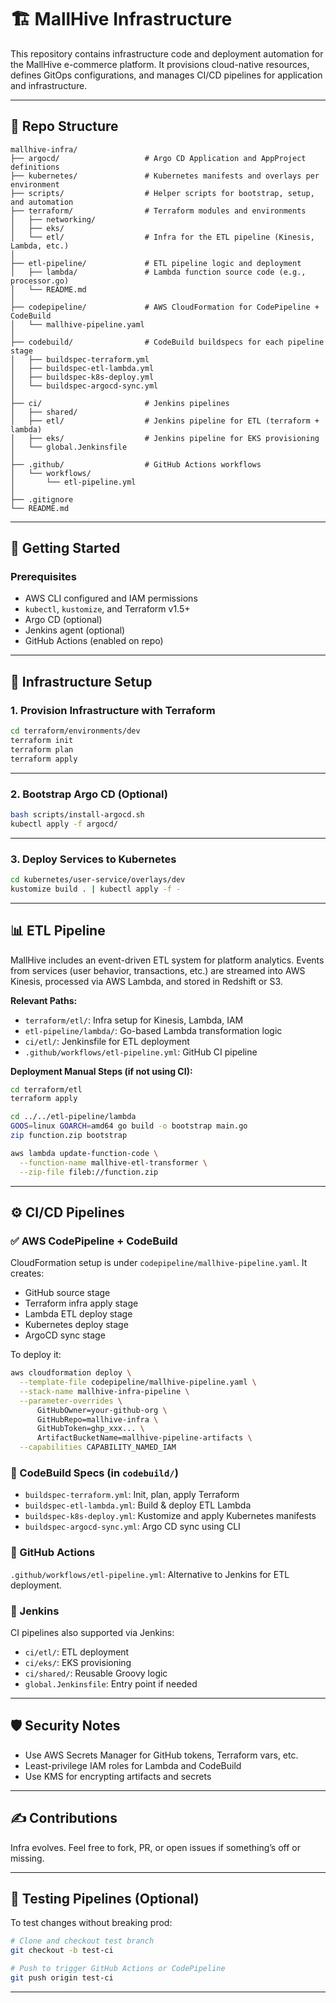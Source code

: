 # 🏗️ MallHive Infrastructure

This repository contains infrastructure code and deployment automation for the MallHive e-commerce platform. It provisions cloud-native resources, defines GitOps configurations, and manages CI/CD pipelines for application and infrastructure.

---

## 📁 Repo Structure

```plaintext
mallhive-infra/
├── argocd/                   # Argo CD Application and AppProject definitions
├── kubernetes/               # Kubernetes manifests and overlays per environment
├── scripts/                  # Helper scripts for bootstrap, setup, and automation
├── terraform/                # Terraform modules and environments
│   ├── networking/
│   ├── eks/
│   └── etl/                  # Infra for the ETL pipeline (Kinesis, Lambda, etc.)
│
├── etl-pipeline/             # ETL pipeline logic and deployment
│   ├── lambda/               # Lambda function source code (e.g., processor.go)
│   └── README.md
│
├── codepipeline/             # AWS CloudFormation for CodePipeline + CodeBuild
│   └── mallhive-pipeline.yaml
│
├── codebuild/                # CodeBuild buildspecs for each pipeline stage
│   ├── buildspec-terraform.yml
│   ├── buildspec-etl-lambda.yml
│   ├── buildspec-k8s-deploy.yml
│   └── buildspec-argocd-sync.yml
│
├── ci/                       # Jenkins pipelines
│   ├── shared/
│   ├── etl/                  # Jenkins pipeline for ETL (terraform + lambda)
│   ├── eks/                  # Jenkins pipeline for EKS provisioning
│   └── global.Jenkinsfile  
│
├── .github/                  # GitHub Actions workflows
│   └── workflows/
│       └── etl-pipeline.yml
│
├── .gitignore
└── README.md
````

---

## 🔧 Getting Started

### Prerequisites

* AWS CLI configured and IAM permissions
* `kubectl`, `kustomize`, and Terraform v1.5+
* Argo CD (optional)
* Jenkins agent (optional)
* GitHub Actions (enabled on repo)

---

## 🚀 Infrastructure Setup

### 1. Provision Infrastructure with Terraform

```bash
cd terraform/environments/dev
terraform init
terraform plan
terraform apply
```

---

### 2. Bootstrap Argo CD (Optional)

```bash
bash scripts/install-argocd.sh
kubectl apply -f argocd/
```

---

### 3. Deploy Services to Kubernetes

```bash
cd kubernetes/user-service/overlays/dev
kustomize build . | kubectl apply -f -
```

---

## 📊 ETL Pipeline

MallHive includes an event-driven ETL system for platform analytics. Events from services (user behavior, transactions, etc.) are streamed into AWS Kinesis, processed via AWS Lambda, and stored in Redshift or S3.

**Relevant Paths:**

* `terraform/etl/`: Infra setup for Kinesis, Lambda, IAM
* `etl-pipeline/lambda/`: Go-based Lambda transformation logic
* `ci/etl/`: Jenkinsfile for ETL deployment
* `.github/workflows/etl-pipeline.yml`: GitHub CI pipeline

**Deployment Manual Steps (if not using CI):**

```bash
cd terraform/etl
terraform apply

cd ../../etl-pipeline/lambda
GOOS=linux GOARCH=amd64 go build -o bootstrap main.go
zip function.zip bootstrap

aws lambda update-function-code \
  --function-name mallhive-etl-transformer \
  --zip-file fileb://function.zip
```

---

## ⚙️ CI/CD Pipelines

### ✅ AWS CodePipeline + CodeBuild

CloudFormation setup is under `codepipeline/mallhive-pipeline.yaml`. It creates:

* GitHub source stage
* Terraform infra apply stage
* Lambda ETL deploy stage
* Kubernetes deploy stage
* ArgoCD sync stage

To deploy it:

```bash
aws cloudformation deploy \
  --template-file codepipeline/mallhive-pipeline.yaml \
  --stack-name mallhive-infra-pipeline \
  --parameter-overrides \
      GitHubOwner=your-github-org \
      GitHubRepo=mallhive-infra \
      GitHubToken=ghp_xxx... \
      ArtifactBucketName=mallhive-pipeline-artifacts \
  --capabilities CAPABILITY_NAMED_IAM
```

### 🔧 CodeBuild Specs (in `codebuild/`)

* `buildspec-terraform.yml`: Init, plan, apply Terraform
* `buildspec-etl-lambda.yml`: Build & deploy ETL Lambda
* `buildspec-k8s-deploy.yml`: Kustomize and apply Kubernetes manifests
* `buildspec-argocd-sync.yml`: Argo CD sync using CLI

### 🧩 GitHub Actions

`.github/workflows/etl-pipeline.yml`: Alternative to Jenkins for ETL deployment.

### 🔁 Jenkins

CI pipelines also supported via Jenkins:

* `ci/etl/`: ETL deployment
* `ci/eks/`: EKS provisioning
* `ci/shared/`: Reusable Groovy logic
* `global.Jenkinsfile`: Entry point if needed

---

## 🛡️ Security Notes

* Use AWS Secrets Manager for GitHub tokens, Terraform vars, etc.
* Least-privilege IAM roles for Lambda and CodeBuild
* Use KMS for encrypting artifacts and secrets

---

## ✍️ Contributions

Infra evolves. Feel free to fork, PR, or open issues if something’s off or missing.

---

## 🧪 Testing Pipelines (Optional)

To test changes without breaking prod:

```bash
# Clone and checkout test branch
git checkout -b test-ci

# Push to trigger GitHub Actions or CodePipeline
git push origin test-ci
```

---
